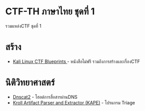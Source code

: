 # CTF-TH ภาษาไทย ชุดที่ 1
รวมแหล่งCTF ชุดที่ 1  
#  สร้าง
* [Kali Linux CTF Blueprints ](https://www.packtpub.com/product/kali-linux-ctf-blueprints/9781783985982)- หนังสือไม่ฟรี รวมถึงการสร้างและเรื่องCTF
# นิติวิทยาศาสตร์
* [Dnscat2](https://github.com/iagox86/dnscat2) - โฮลต์การสื่อสารผ่านDNS
* [Kroll Artifact Parser and Extractor (KAPE)](https://learn.duffandphelps.com/kape)  - โปรแกรม Triage
